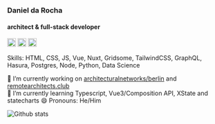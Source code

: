 ### Daniel da Rocha
#### architect & full-stack developer

[<img src='https://cdn.jsdelivr.net/npm/simple-icons@3.0.1/icons/linkedin.svg' alt='linkedin' height='20'>](https://www.linkedin.com/in/danrocha/)  [<img src='https://cdn.jsdelivr.net/npm/simple-icons@3.0.1/icons/instagram.svg' alt='instagram' height='20'>](https://www.instagram.com/danroc/) [<img src='https://cdn.jsdelivr.net/npm/simple-icons@3.0.1/icons/icloud.svg' alt='website' height='20'>](https://theforeignarchitect.com) 

Skills: HTML, CSS, JS, Vue, Nuxt, Gridsome, TailwindCSS, GraphQL, Hasura, Postgres, Node, Python, Data Science

🔭 I’m currently working on [architecturalnetworks/berlin](https://architecturalnetworks.com/berlin) and [remotearchitects.club](https://remotearchitects.club)  
🌱 I’m currently learning Typescript, Vue3/Composition API, XState and statecharts
😄 Pronouns: He/Him 

![Github stats](https://github-readme-stats.vercel.app/api?username=danrocha&show_icons=true)
